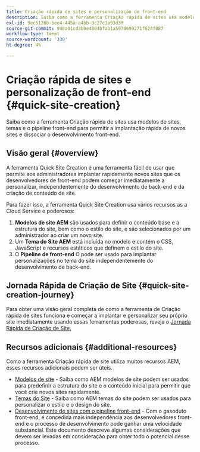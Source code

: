```yaml
---
title: Criação rápida de sites e personalização de front-end
description: Saiba como a ferramenta Criação rápida de sites usa modelos de sites, temas e o pipeline front-end para permitir a implantação rápida de novos sites e dissociar o desenvolvimento front-end.
exl-id: 9ec5126b-bee4-445a-a4bb-0c27c1a93d3f
source-git-commit: 940a01cd3b9e4804bfab1a5970699271f624f087
workflow-type: tm+mt
source-wordcount: '330'
ht-degree: 4%

---
```


# Criação rápida de sites e personalização de front-end {#quick-site-creation}

Saiba como a ferramenta Criação rápida de sites usa modelos de sites, temas e o pipeline front-end para permitir a implantação rápida de novos sites e dissociar o desenvolvimento front-end.

## Visão geral {#overview}

A ferramenta Quick Site Creation é uma ferramenta fácil de usar que permite aos administradores implantar rapidamente novos sites que os desenvolvedores de front-end podem começar imediatamente a personalizar, independentemente do desenvolvimento de back-end e da criação de conteúdo de site.

Para fazer isso, a ferramenta Quick Site Creation usa vários recursos as a Cloud Service e poderosos:

1. **Modelos de site AEM** são usados para definir o conteúdo base e a estrutura do site, bem como o estilo do site, e são selecionados por um administrador ao criar um novo site.
1. Um **Tema do Site AEM** está incluída no modelo e contém o CSS, JavaScript e recursos estáticos que definem o estilo do site.
1. O **Pipeline de front-end** O pode ser usado para implantar personalizações no tema do site independentemente do desenvolvimento de back-end.

## Jornada Rápida de Criação de Site {#quick-site-creation-journey}

Para obter uma visão geral completa de como a ferramenta de Criação rápida de sites funciona e começar a implantar e personalizar seu próprio site imediatamente usando essas ferramentas poderosas, reveja o [Jornada Rápida de Criação de Site.](/help/journey-sites/quick-site/overview.md)

## Recursos adicionais {#additional-resources}

Como a ferramenta Criação rápida de site utiliza muitos recursos AEM, esses recursos adicionais podem ser úteis.

* [Modelos de site](/help/sites-cloud/administering/site-creation/site-templates.md) - Saiba como AEM modelos de site podem ser usados para predefinir a estrutura do site e o conteúdo inicial para permitir que você crie novos sites rapidamente.
* [Temas do Site](/help/sites-cloud/administering/site-creation/site-themes.md) - Saiba como AEM temas do site podem ser usados para personalizar o estilo e o design do site.
* [Desenvolvimento de sites com o pipeline front-end](/help/implementing/developing/introduction/developing-with-front-end-pipelines.md) - Com o gasoduto front-end, é concedida mais independência aos desenvolvedores front-end e o processo de desenvolvimento pode ganhar uma velocidade substancial. Este documento descreve algumas considerações que devem ser levadas em consideração para obter todo o potencial desse processo.
